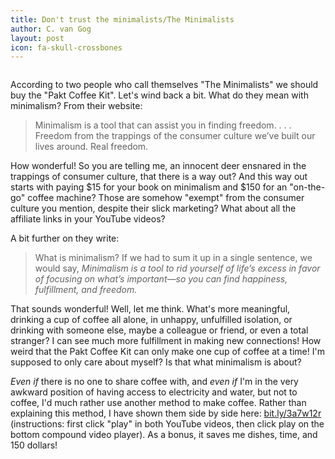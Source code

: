 ```yaml
---
title: Don't trust the minimalists/The Minimalists
author: C. van Gog
layout: post
icon: fa-skull-crossbones
---
```


<span class="image left"><img src="{{ 'assets/images/coffee-medres.jpg' | relative_url }}" alt="" /></span>

<p>According to two people who call themselves "The Minimalists" we should buy the "Pakt Coffee Kit". Let's wind back a bit. What
do they mean with minimalism? From their website:</p>

<p><blockquote cite="https://www.theminimalists.com/minimalism/">
Minimalism is a tool that can assist you in finding freedom. . . .  Freedom from the trappings of the consumer culture we’ve built our lives around. Real freedom.
</blockquote></p>  

<p>How wonderful! So you are telling me, an innocent deer ensnared in the trappings of consumer culture, that there is a way out?
And this way out starts with paying $15 for your book on minimalism and $150 for an "on-the-go" coffee machine? Those are somehow "exempt" from the consumer culture you mention, despite their slick marketing? What about all the affiliate links in your YouTube
videos?</p>
  
<p>A bit further on they write:</p>

<p><blockquote> What is minimalism? If we had to sum it up in a single sentence, we would say, <i>Minimalism is a tool to rid yourself of life’s excess in favor of focusing on what’s important—so you can find happiness, fulfillment, and freedom.</i></blockquote></p>

<p>That sounds wonderful! Well, let me think. What's more meaningful, drinking a cup of coffee all alone, in unhappy, unfulfilled
isolation, or drinking with someone else, maybe a colleague or friend, or even a total stranger? I can see much more fulfillment in making new connections! How weird that the Pakt Coffee Kit can only make one cup of coffee at a time! I'm supposed to only care about myself? Is that what minimalism is about?</p>

<p><i>Even if</i> there is no one to share coffee with, and <i>even if</i> I'm in the very awkward position of having access to electricity and water, but not to coffee, I'd much rather use another method to make coffee. Rather than explaining this method, I have shown them side by side here: <a href="https://bit.ly/3a7w12r">bit.ly/3a7w12r</a> (instructions: first click "play" in both YouTube videos, then click play on the bottom compound video player). As a bonus, it saves me dishes, time, and 150 dollars!</p>
